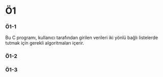 
# Ö1

<h3>Ö1-1</h3>
Bu C programı, kullanıcı tarafından girilen verileri iki yönlü bağlı listelerde tutmak için gerekli algoritmaları içerir.

</br>

<h3>Ö1-2</h3>



<h3>Ö1-3</h3>
